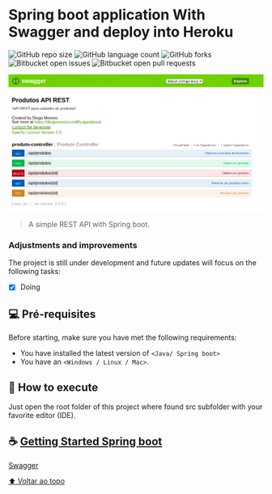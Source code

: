 # Spring boot application With Swagger and deploy into Heroku

<!---Esses são exemplos. Veja https://shields.io para outras pessoas ou para personalizar este conjunto de escudos. Você pode querer incluir dependências, status do projeto e informações de licença aqui--->

![GitHub repo size](https://img.shields.io/github/repo-size/diegovalemoreno/produtos-apirest?style=for-the-badge)
![GitHub language count](https://img.shields.io/github/languages/count/diegovalemoreno/produtos-apirest?style=for-the-badge)
![GitHub forks](https://img.shields.io/github/forks/diegovalemoreno/produtos-apirest?style=for-the-badge)
![Bitbucket open issues](https://img.shields.io/bitbucket/issues/diegovalemoreno/produtos-apirest?style=for-the-badge)
![Bitbucket open pull requests](https://img.shields.io/bitbucket/pr-raw/diegovalemoreno/produtos-apirest?style=for-the-badge)

<img src="exemplo-image.png" alt="exemplo imagem">

> A simple REST API with Spring boot.

### Adjustments and improvements

The project is still under development and future updates will focus on the following tasks:

- [x] Doing

## 💻 Pré-requisites

Before starting, make sure you have met the following requirements:
<!---Estes são apenas requisitos de exemplo. Adicionar, duplicar ou remover conforme necessário--->
* You have installed the latest version of `<Java/ Spring boot>`
* You have an `<Windows / Linux / Mac>`. 

## 🚀 How to execute

Just open the root folder of this project where found src subfolder with your favorite editor (IDE).

## ☕ [Getting Started Spring boot ](https://docs.spring.io/spring-boot/docs/current/reference/html/getting-started.html "Getting Started Spring boot ")

[Swagger](http://localhost:8080/swagger-ui.html#/ "Swagger")


[⬆ Voltar ao topo](#nome-do-projeto)<br>

